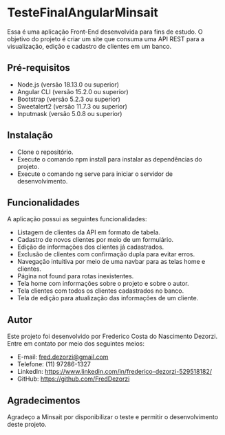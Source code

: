 # TesteFinalAngularMinsait

Essa é uma aplicação Front-End desenvolvida para fins de estudo. O objetivo do projeto é criar um site que consuma uma API REST para a visualização, edição e cadastro de clientes em um banco.

## Pré-requisitos
- Node.js (versão 18.13.0 ou superior)
- Angular CLI (versão 15.2.0 ou superior)
- Bootstrap (versão 5.2.3 ou superior)
- Sweetalert2 (versão 11.7.3 ou superior)
- Inputmask (versão 5.0.8 ou superior)

## Instalação
- Clone o repositório.
- Execute o comando npm install para instalar as dependências do projeto.
- Execute o comando ng serve para iniciar o servidor de desenvolvimento.

## Funcionalidades
A aplicação possui as seguintes funcionalidades:

- Listagem de clientes da API em formato de tabela.
- Cadastro de novos clientes por meio de um formulário.
- Edição de informações dos clientes já cadastrados.
- Exclusão de clientes com confirmação dupla para evitar erros.
- Navegação intuitiva por meio de uma navbar para as telas home e clientes.
- Página not found para rotas inexistentes.
- Tela home com informações sobre o projeto e sobre o autor.
- Tela clientes com todos os clientes cadastrados no banco.
- Tela de edição para atualização das informações de um cliente.

## Autor
Este projeto foi desenvolvido por Frederico Costa do Nascimento Dezorzi. Entre em contato por meio dos seguintes meios:

- E-mail: fred.dezorzi@gmail.com
- Telefone: (11) 97286-1327
- LinkedIn: https://www.linkedin.com/in/frederico-dezorzi-529518182/
- GitHub: https://github.com/FredDezorzi

## Agradecimentos
Agradeço a Minsait por disponibilizar o teste e permitir o desenvolvimento deste projeto.
